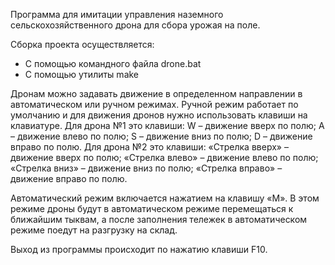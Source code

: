 Программа для имитации управления наземного сельскохозяйственного дрона для сбора урожая на поле.

Сборка проекта осуществляется:
- С помощью командного файла drone.bat
- С помощью утилиты make


Дронам можно задавать движение в определенном направлении в автоматическом или ручном режимах.
Ручной режим работает по умолчанию и для движения дронов нужно использовать клавиши на клавиатуре.
Для дрона №1 это клавиши:
W – движение вверх по полю;
A – движение влево по полю;
S – движение вниз по полю;
D – движение вправо по полю.
Для дрона №2 это клавиши:
«Стрелка вверх» – движение вверх по полю;
«Стрелка влево» – движение влево по полю;
«Стрелка вниз» – движение вниз по полю;
«Стрелка вправо» – движение вправо по полю.

Автоматический режим включается нажатием на клавишу «M».
В этом режиме дроны будут в автоматическом режиме перемещаться к ближайшим тыквам, а после заполнения тележек в автоматическом режиме поедут на разгрузку на склад.

Выход из программы происходит по нажатию клавиши F10.
